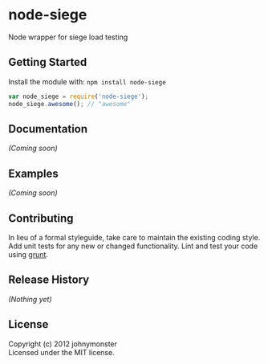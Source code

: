 # node-siege

Node wrapper for siege load testing

## Getting Started
Install the module with: `npm install node-siege`

```javascript
var node_siege = require('node-siege');
node_siege.awesome(); // "awesome"
```

## Documentation
_(Coming soon)_

## Examples
_(Coming soon)_

## Contributing
In lieu of a formal styleguide, take care to maintain the existing coding style. Add unit tests for any new or changed functionality. Lint and test your code using [grunt](https://github.com/cowboy/grunt).

## Release History
_(Nothing yet)_

## License
Copyright (c) 2012 johnymonster  
Licensed under the MIT license.
